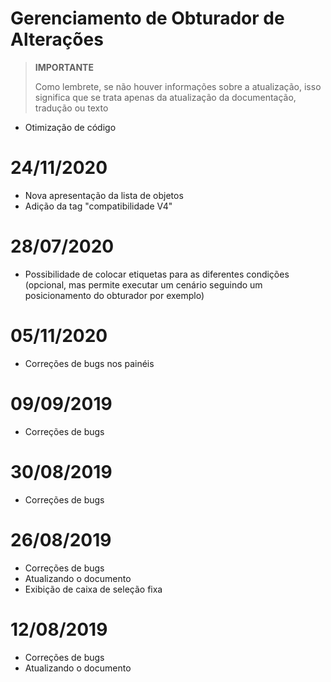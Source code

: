 # Gerenciamento de Obturador de Alterações

>**IMPORTANTE**
>
>Como lembrete, se não houver informações sobre a atualização, isso significa que se trata apenas da atualização da documentação, tradução ou texto

- Otimização de código

# 24/11/2020

- Nova apresentação da lista de objetos
- Adição da tag "compatibilidade V4"

# 28/07/2020

- Possibilidade de colocar etiquetas para as diferentes condições (opcional, mas permite executar um cenário seguindo um posicionamento do obturador por exemplo)

# 05/11/2020

- Correções de bugs nos painéis

# 09/09/2019

- Correções de bugs

# 30/08/2019

- Correções de bugs

# 26/08/2019

- Correções de bugs
- Atualizando o documento
- Exibição de caixa de seleção fixa

# 12/08/2019

- Correções de bugs
- Atualizando o documento
